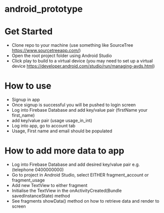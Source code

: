 # android_prototype

# Get Started

- Clone repo to your machine (use something like SourceTree https://www.sourcetreeapp.com/)
- Open the root project folder using Android Studio
- Click play to build to a virtual device (you may need to set up a virtual device https://developer.android.com/studio/run/managing-avds.html)

# How to use

- Signup in app
- Once signup is successful you will be pushed to login screen
- Log into Firebase Database and add key/value pair (firstName your first_name)
- add key/value pair (usage usage_in_int)
- Log into app, go to account tab
- Usage, First name and email should be populated

# How to add more data to app

- Log into Firebase Database and add desired key/value pair e.g.(telephone 0400000000)
- Go to project in Android Studio, select EITHER fragment_account or fragment_usage
- Add new TextView to either fragment
- Initialise the TextView in the onActivityCreated(Bundle savedInstanceState) method
- See fragments showData() method on how to retrieve data and render to screen
